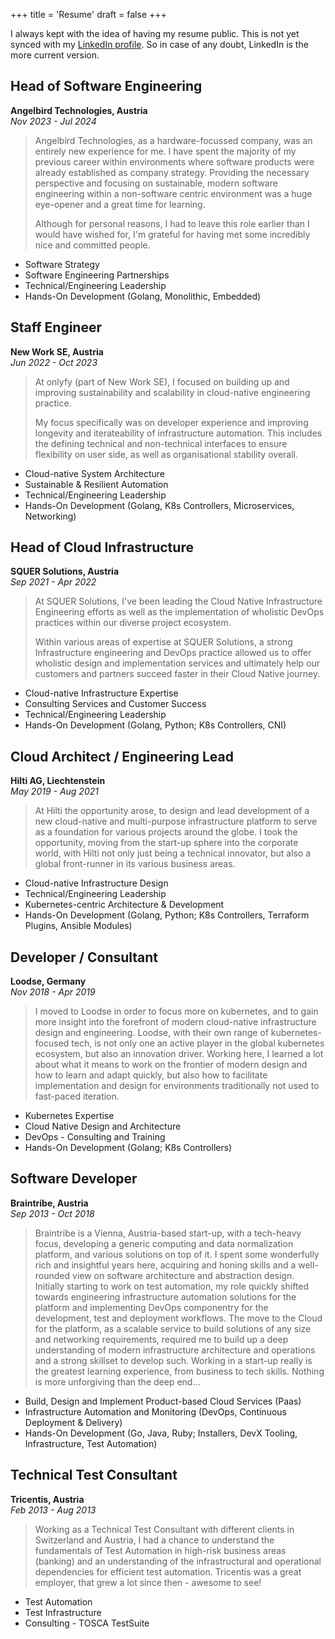 +++
title = 'Resume'
draft = false
+++

I always kept with the idea of having my resume public.
This is not yet synced with my [LinkedIn profile](https://linkedin.com/in/ralphkuehnert). So in case of any doubt, LinkedIn is the more current version. 

## Head of Software Engineering
**Angelbird Technologies, Austria**  
*Nov 2023 - Jul 2024*

> Angelbird Technologies, as a hardware-focussed company, was an entirely new experience for me. I have spent the majority of my previous career within environments where software products were already established as company strategy. Providing the necessary perspective and focusing on sustainable, modern software engineering within a non-software centric environment was a huge eye-opener and a great time for learning. 
> 
> Although for personal reasons, I had to leave this role earlier than I would have wished for, I'm grateful for having met some incredibly nice and committed people.

* Software Strategy
* Software Engineering Partnerships
* Technical/Engineering Leadership
* Hands-On Development (Golang, Monolithic, Embedded)

## Staff Engineer
**New Work SE, Austria**  
*Jun 2022 - Oct 2023*

> At onlyfy (part of New Work SE), I focused on building up and improving sustainability and scalability in cloud-native engineering practice.
> 
> My focus specifically was on developer experience and improving longevity and iterateability of infrastructure automation. This includes the defining technical and non-technical interfaces to ensure flexibility on user side, as well as organisational stability overall.

* Cloud-native System Architecture
* Sustainable & Resilient Automation
* Technical/Engineering Leadership
* Hands-On Development (Golang, K8s Controllers, Microservices, Networking)

## Head of Cloud Infrastructure
**SQUER Solutions, Austria**  
*Sep 2021 - Apr 2022*


> At SQUER Solutions, I've been leading the Cloud Native Infrastructure Engineering efforts as well as the implementation of wholistic DevOps practices within our diverse project ecosystem. 
>
> Within various areas of expertise at SQUER Solutions, a strong Infrastructure engineering and DevOps practice allowed us to offer wholistic design and implementation services and ultimately help our customers and partners succeed faster in their Cloud Native journey.

* Cloud-native Infrastructure Expertise
* Consulting Services and Customer Success
* Technical/Engineering Leadership
* Hands-On Development (Golang, Python; K8s Controllers, CNI)

## Cloud Architect / Engineering Lead
**Hilti AG, Liechtenstein**  
*May 2019 - Aug 2021*

> At Hilti the opportunity arose, to design and lead development of a new cloud-native and multi-purpose infrastructure platform to serve as a foundation for various projects around the globe. I took the opportunity, moving from the start-up sphere into the corporate world, with Hilti not only just being a technical innovator, but also a global front-runner in its various business areas.

* Cloud-native Infrastructure Design
* Technical/Engineering Leadership
* Kubernetes-centric Architecture & Development
* Hands-On Development (Golang, Python; K8s Controllers, Terraform Plugins, Ansible Modules)

## Developer / Consultant
**Loodse, Germany**  
*Nov 2018 - Apr 2019*

> I moved to Loodse in order to focus more on kubernetes, and to gain more insight into the forefront of modern cloud-native infrastructure design and engineering. Loodse, with their own range of kubernetes-focused tech, is not only one an active player in the global kubernetes ecosystem, but also an innovation driver. Working here, I learned a lot about what it means to work on the frontier of modern design and how to learn and adapt quickly, but also how to facilitate implementation and design for environments traditionally not used to fast-paced iteration.

* Kubernetes Expertise
* Cloud Native Design and Architecture
* DevOps - Consulting and Training
* Hands-On Development (Golang; K8s Controllers)

## Software Developer
**Braintribe, Austria**  
*Sep 2013 - Oct 2018*

> Braintribe is a Vienna, Austria-based start-up, with a tech-heavy focus, developing a generic computing and data normalization platform, and various solutions on top of it. I spent some wonderfully rich and insightful years here, acquiring and honing skills and a well-rounded view on software architecture and abstraction design. Initially starting to work on test automation, my role quickly shifted towards engineering infrastructure automation solutions for the platform and implementing DevOps componentry for the development, test and deployment workflows. The move to the Cloud for the platform, as a scalable service to build solutions of any size and networking requirements, required me to build up a deep understanding of modern infrastructure architecture and operations and a strong skillset to develop such. Working in a start-up really is the greatest learning experience, from business to tech skills. Nothing is more unforgiving than the deep end…

* Build, Design and Implement Product-based Cloud Services (Paas)
* Infrastructure Automation and Monitoring (DevOps, Continuous Deployment & Delivery)
* Hands-On Development (Go, Java, Ruby; Installers, DevX Tooling, Infrastructure, Test Automation)

## Technical Test Consultant
**Tricentis, Austria**  
*Feb 2013 - Aug 2013*

> Working as a Technical Test Consultant with different clients in Switzerland and Austria, I had a chance to understand the fundamentals of Test Automation in high-risk business areas (banking) and an understanding of the infrastructural and operational dependencies for efficient test automation. Tricentis was a great employer, that grew a lot since then - awesome to see!

* Test Automation
* Test Infrastructure
* Consulting - TOSCA TestSuite

